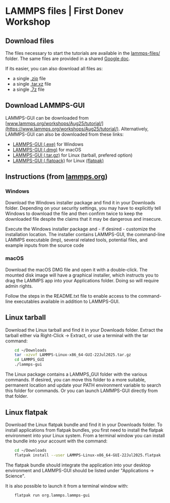 # LAMMPS files | First Donev Workshop

## Download files

The files necessary to start the tutorials are available in the
[lammps-files/](lammps-files/) folder. The same files are provided in
a shared [Google doc](https://drive.google.com/drive/folders/1w_eACvOFX7Y8u7GfUIAjbnW0elpqK6we?usp=sharing).

If its easier, you can also download all files as:
- a single [.zip](https://github.com/simongravelle/lammps-donev/raw/refs/heads/main/lammps-files.zip) file
- a single [.tar.xz](https://github.com/simongravelle/lammps-donev/raw/refs/heads/main/lammps-files.tar.xz) file
- a single [.7z](https://github.com/simongravelle/lammps-donev/raw/refs/heads/main/lammps-files.7z) file

## Download LAMMPS-GUI

LAMMPS-GUI can be downloaded from [www.lammps.org/workshops/Aug25/tutorial/](https://www.lammps.org/workshops/Aug25/tutorial/).
Alternatively, LAMMPS-GUI can also be downloaded from these links:

- [LAMMPS-GUI (.exe)](https://github.com/lammps/lammps/releases/download/stable_22Jul2025/LAMMPS-Win10-64bit-GUI-22Jul2025.exe) for Windows
- [LAMMPS-GUI (.dmg)](https://github.com/lammps/lammps/releases/download/stable_22Jul2025/LAMMPS-macOS-multiarch-GUI-22Jul2025.dmg) for macOS
- [LAMMPS-GUI (.tar.gz)](https://github.com/lammps/lammps/releases/download/stable_22Jul2025/LAMMPS-Linux-x86_64-GUI-22Jul2025.tar.gz) for Linux (tarball, prefered option)
- [LAMMPS-GUI (.flatpack)](https://github.com/lammps/lammps/releases/download/stable_22Jul2025/LAMMPS-Linux-x86_64-GUI-22Jul2025.tar.gz)  for Linux [(flatpak)](https://flatpak.org/)

## Instructions (from [lammps.org](https://www.lammps.org/workshops/Aug25/tutorial/))

### Windows

Download the Windows installer package and find it in your Downloads folder.
Depending on your security settings, you may have to explicitly tell Windows to
download the file and then confirm twice to keep the downloaded file despite the
claims that it may be dangerous and insecure.

Execute the Windows installer package and - if desired - customize the installation
location. The installer contains LAMMPS-GUI, the command-line LAMMPS executable (lmp),
several related tools, potential files, and example inputs from the source code

### macOS

Download the macOS DMG file and open it with a double-click. The mounted disk
image will have a graphical installer, which instructs you to drag the LAMMPS
app into your Applications folder. Doing so will require admin rights.

Follow the steps in the README.txt file to enable access to the command-line
executables available in addition to LAMMPS-GUI.

## Linux tarball

Download the Linux tarball and find it in your Downloads folder. Extract the
tarball either via Right-Click -> Extract, or use a terminal with the tar command:

```bash
    cd ~/Downloads
    tar -xzvvf LAMMPS-Linux-x86_64-GUI-22Jul2025.tar.gz
    cd LAMMPS_GUI
    ./lammps-gui
```

The Linux package contains a LAMMPS_GUI folder with the various commands. If
desired, you can move this folder to a more suitable, permanent location and
update your PATH environment variable to search this folder for commands. Or
you can launch LAMMPS-GUI directly from that folder.

## Linux flatpak

Download the Linux flatpak bundle and find it in your Downloads folder. To
install applications from flatpak bundles, you first need to install the flatpak
environment into your Linux system. From a terminal window you can install the
bundle into your account with the command: 

```bash
    cd ~/Downloads
    flatpak install --user LAMMPS-Linux-x86_64-GUI-22Jul2025.flatpak
```

The flatpak bundle should integrate the application into your desktop environment
and LAMMPS-GUI should be listed under "Applications -> Science".

 It is also possible to launch it from a terminal window with:
```bash
    flatpak run org.lammps.lammps-gui
 ```